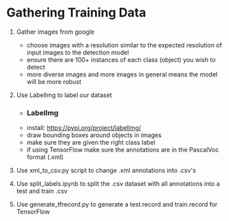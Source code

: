 # Gathering Training Data

1. Gather images from google
    - choose images with a resolution similar to the expected resolution of input images to the detection model
    - ensure there are 100+ instances of each class (object) you wish to detect
    - more diverse images and more images in general means the model will be more robust

2. Use LabelImg to label our dataset
    - ### LabelImg
    - install: https://pypi.org/project/labelImg/
    - draw bounding boxes around objects in images
    - make sure they are given the right class label
    - if using TensorFlow make sure the annotations are in the PascalVoc format (.xml)

3. Use xml_to_csv.py script to change .xml annotations into .csv's
4. Use split_labels.ipynb to split the .csv dataset with all annotations into a test and train .csv
5. Use generate_tfrecord.py to generate a test.record and train.record for TensorFlow